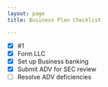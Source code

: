 ```yaml
---
layout: page
title: Business Plan Checklist

---
```


 - [x] #1
 - [x] Form LLC
 - [x] Set up Business banking
 - [x] Submit ADV for SEC review
 - [ ] Resolve ADV deficiencies